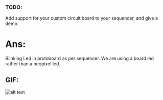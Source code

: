 ### TODO:

Add support for your custom circuit board to your sequencer, and give a demo.<br />

# Ans:<br />
Blinking Led in protoboard as per sequencer. We are using a board led rather than a neopixel led.<br />

## GIF:<br />
![alt text](https://github.com/satyajeetburla/ese519-2022-lab2-2B/blob/main/lab/10_protoboard/Part-10.gif)<br />
